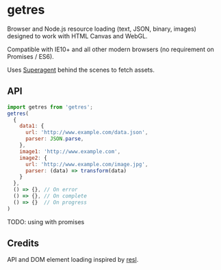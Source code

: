 # getres

Browser and Node.js resource loading (text, JSON, binary, images) designed to work with HTML Canvas and WebGL.

Compatible with IE10+ and all other modern browsers (no requirement on Promises / ES6).

Uses [Superagent](https://github.com/visionmedia/superagent) behind the scenes to fetch assets.

## API

```js
import getres from 'getres';
getres(
  {
    data1: {
      url: 'http://www.example.com/data.json',
      parser: JSON.parse,
    },
    image1: 'http://www.example.com',
    image2: {
      url: 'http://www.example.com/image.jpg',
      parser: (data) => transform(data)
    }
  },
  () => {}, // On error
  () => {}, // On complete
  () => {}  // On progress
)
```

TODO: using with promises

## Credits

API and DOM element loading inspired by [resl](https://github.com/mikolalysenko/resl).
